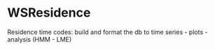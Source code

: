 # WSResidence
Residence time codes: build and format the db to time series - plots - analysis (HMM - LME)
